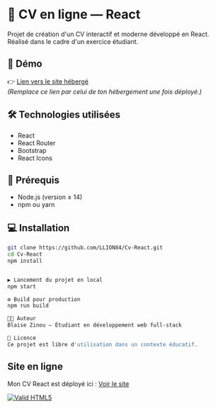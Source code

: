 # 🎨 CV en ligne — React

Projet de création d'un CV interactif et moderne développé en React.  
Réalisé dans le cadre d'un exercice étudiant.

## 🚀 Démo

👉 [Lien vers le site hébergé](https://ton-lien-vercel-ou-netlify.com)  
_(Remplace ce lien par celui de ton hébergement une fois déployé.)_

## 🛠️ Technologies utilisées

- React
- React Router
- Bootstrap
- React Icons

## 📄 Prérequis

- Node.js (version ≥ 14)
- npm ou yarn

## 💻 Installation

```bash
git clone https://github.com/LLION84/Cv-React.git
cd Cv-React
npm install


▶️ Lancement du projet en local
npm start

⚙️ Build pour production
npm run build

👨‍💻 Auteur
Blaise Zinou — Étudiant en développement web full-stack

📝 Licence
Ce projet est libre d'utilisation dans un contexte éducatif.
```

## Site en ligne

Mon CV React est déployé ici : [Voir le site](https://cheery-cactus-430463.netlify.app/)

[![Valid HTML5](https://validator.w3.org/nu/?doc=https://cheery-cactus-430463.netlify.app/)](https://validator.w3.org/nu/?doc=https://cheery-cactus-430463.netlify.app/)
